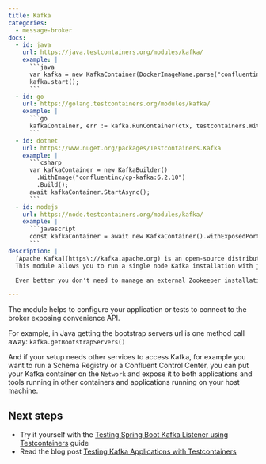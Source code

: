 ```yaml
---
title: Kafka
categories:
  - message-broker
docs:
  - id: java
    url: https://java.testcontainers.org/modules/kafka/
    example: |
      ```java
      var kafka = new KafkaContainer(DockerImageName.parse("confluentinc/cp-kafka:6.2.1"));
      kafka.start();
      ```
  - id: go
    url: https://golang.testcontainers.org/modules/kafka/
    example: |
      ```go
      kafkaContainer, err := kafka.RunContainer(ctx, testcontainers.WithImage("confluentinc/confluent-local:7.5.0"))
      ```
  - id: dotnet
    url: https://www.nuget.org/packages/Testcontainers.Kafka
    example: |
      ```csharp
      var kafkaContainer = new KafkaBuilder()
        .WithImage("confluentinc/cp-kafka:6.2.10")
        .Build();
      await kafkaContainer.StartAsync();
      ```
  - id: nodejs
    url: https://node.testcontainers.org/modules/kafka/
    example: |
      ```javascript
      const kafkaContainer = await new KafkaContainer().withExposedPorts(9093).start();
      ```
description: |
  [Apache Kafka](https\://kafka.apache.org) is an open-source distributed event streaming platform for high-performance data pipelines, streaming analytics, data integration, and mission-critical applications.
  This module allows you to run a single node Kafka installation with just a few lines of code.

  Even better you don't need to manage an external Zookeeper installation. By default it'll run in the same container where Kafka broker is running, you can also programmatically configure to run Zookeeper in another container or run Kafka with KRaft enabled.

---
```


The module helps to configure your application or tests to connect to the broker exposing convenience API.

For example, in Java getting the bootstrap servers url is one method call away: `kafka.getBootstrapServers()`

And if your setup needs other services to access Kafka, for example you want to run a Schema Registry or a Confluent Control Center, you can put your Kafka container on the `Network` and expose it to both applications and tools running in other containers and applications running on your host machine.

## Next steps

* Try it yourself with the [Testing Spring Boot Kafka Listener using Testcontainers](https://testcontainers.com/guides/testing-spring-boot-kafka-listener-using-testcontainers/) guide
* Read the blog post [Testing Kafka Applications with Testcontainers](https://www.atomicjar.com/2023/06/testing-kafka-applications-with-testcontainers/)

